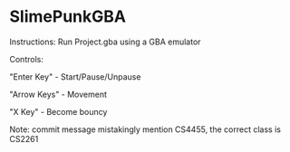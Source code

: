 # SlimePunkGBA

Instructions:
Run Project.gba using a GBA emulator

Controls:

"Enter Key" - Start/Pause/Unpause

"Arrow Keys" - Movement

"X Key" - Become bouncy

Note:
commit message mistakingly mention CS4455, the correct class is CS2261
